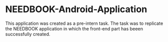 # NEEDBOOK-Android-Application
This application was created as a pre-intern task. The task was to replicate the NEEDBOOK application in which the front-end part has beeen successfully created.
